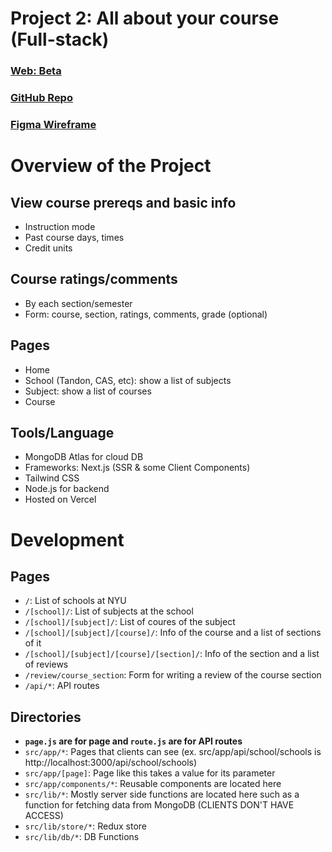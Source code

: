 # Project 2: All about your course (Full-stack)

### [Web: Beta](https://nyu-course-reviews-c0v14h3lz-bk00119.vercel.app/)

### [GitHub Repo](https://github.com/bk00119/NYU_Course_Reviews)

### [Figma Wireframe](https://www.figma.com/file/fFhlKNgfpxM6pp3CmJSFZb/NYU-Course-Reviews?type=design&node-id=0-1&mode=design&t=Tt5kchVVFl4yakqH-0)

# Overview of the Project
## View course prereqs and basic info
- Instruction mode
- Past course days, times
- Credit units

## Course ratings/comments
- By each section/semester
- Form: course, section, ratings, comments, grade (optional)

## Pages
- Home
- School (Tandon, CAS, etc): show a list of subjects
- Subject: show a list of courses
- Course

## Tools/Language
- MongoDB Atlas for cloud DB
- Frameworks: Next.js (SSR & some Client Components)
- Tailwind CSS
- Node.js for backend
- Hosted on Vercel

# Development
## Pages
- `/`: List of schools at NYU
- `/[school]/`: List of subjects at the school
- `/[school]/[subject]/`: List of coures of the subject
- `/[school]/[subject]/[course]/`: Info of the course and a list of sections of it
- `/[school]/[subject]/[course]/[section]/`: Info of the section and a list of reviews
- `/review/course_section`: Form for writing a review of the course section
- `/api/*`: API routes


## Directories
- **`page.js` are for page and `route.js` are for API routes**
- `src/app/*`: Pages that clients can see (ex. src/app/api/school/schools is http://localhost:3000/api/school/schools)
- `src/app/[page]`: Page like this takes a value for its parameter
- `src/app/components/*`: Reusable components are located here
- `src/lib/*`: Mostly server side functions are located here such as a function for fetching data from MongoDB (CLIENTS DON'T HAVE ACCESS)
- `src/lib/store/*`: Redux store
- `src/lib/db/*`: DB Functions